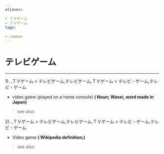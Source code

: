```yaml
---
aliases:
    
- ＴＶゲーム
- ＴＶゲーム
tags:
    
- common
---
```


# テレビゲーム
---
1).
,ＴＶゲーム > テレビゲーム,テレビゲーム,ＴＶゲーム > テレビ・ゲーム,テレビ・ゲーム

- video game (played on a home console)
**( Noun; Wasei, word made in Japan)**
> see also: 
            
2).
,ＴＶゲーム > テレビゲーム,テレビゲーム,ＴＶゲーム > テレビ・ゲーム,テレビ・ゲーム

- Video game
**( Wikipedia definition;)**
> see also: 
            
